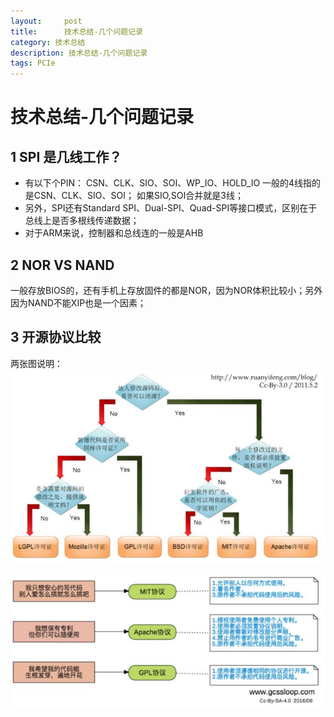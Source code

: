 ```yaml
---
layout:     post
title:      技术总结-几个问题记录
category: 技术总结
description: 技术总结-几个问题记录
tags: PCIe
---
```


# 技术总结-几个问题记录

## 1 SPI 是几线工作？

- 有以下个PIN： CSN、CLK、SIO、SOI、WP_IO、HOLD_IO
一般的4线指的是CSN、CLK、SIO、SOI； 如果SIO,SOI合并就是3线；
- 另外，SPI还有Standard SPI、Dual-SPI、Quad-SPI等接口模式，区别在于总线上是否多根线传递数据；
- 对于ARM来说，控制器和总线连的一般是AHB

## 2 NOR VS NAND
一般存放BIOS的，还有手机上存放固件的都是NOR，因为NOR体积比较小；另外因为NAND不能XIP也是一个因素；

## 3 开源协议比较

两张图说明：<br>
![](images\2020-2-18-misc\1.png)<br>

![](images\2020-2-18-misc\2.png)<br>